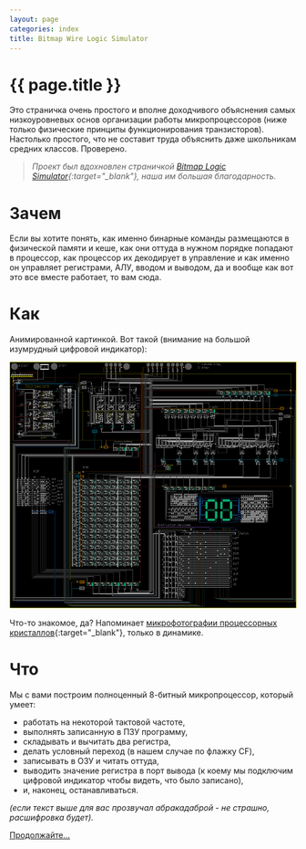 ```yaml
---
layout: page
categories: index
title: Bitmap Wire Logic Simulator
---
```

# {{ page.title }}

Это страничка очень простого и вполне доходчивого объяснения самых низкоуровневых основ организации работы микропроцессоров (ниже только физические принципы функционирования транзисторов). Настолько простого, что не составит труда объяснить даже школьникам средних классов. Проверено.

> *Проект был вдохновлен страничкой [Bitmap Logic Simulator](https://realhet.wordpress.com/2015/09/02/bitmap-logic-simulator/){:target="_blank"}, наша им большая благодарность.*

# Зачем

Если вы хотите понять, как именно бинарные команды размещаются в физической памяти и кеше, как они оттуда в нужном порядке попадают в процессор, как процессор их декодирует в управление и как именно он управляет регистрами, АЛУ, вводом и выводом, да и вообще как вот это все вместе работает, то вам сюда.

# Как

Анимированной картинкой. Вот такой (внимание на большой изумрудный цифровой индикатор):

![](media/0-1.gif)

Что-то знакомое, да? Напоминает [микрофотографии процессорных кристаллов](https://en.wikipedia.org/wiki/Die_(integrated_circuit)){:target="_blank"}, только в динамике.

# Что

Мы с вами построим полноценный 8-битный микропроцессор, который умеет:
* работать на некоторой тактовой частоте,
* выполнять записанную в ПЗУ программу,
* складывать и вычитать два регистра,
* делать условный переход (в нашем случае по флажку CF),
* записывать в ОЗУ и читать оттуда,
* выводить значение регистра в порт вывода (к коему мы подключим цифровой индикатор чтобы видеть, что было записано),
* и, наконец, останавливаться.

*(если текст выше для вас прозвучал абракадаброй - не страшно, расшифровка будет).*

[Продолжайте...](introduction.html)
